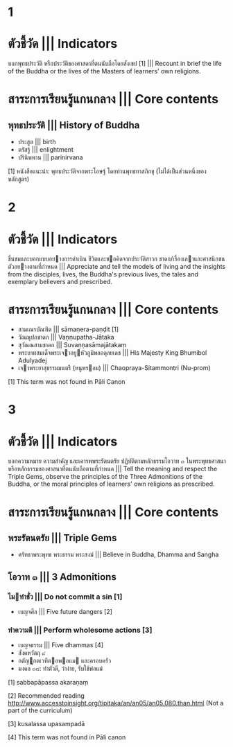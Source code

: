 1
===

# ตัวชี้วัด ||| Indicators

บอกพุทธประวัติ หรือประวัติของศาสดาที่ตนนับถือโดยสังเขป [1] ||| Recount in brief the life of the Buddha or the lives of the Masters of learners' own religions. 

# สาระการเรียนรู้แกนกลาง ||| Core contents
## พุทธประวัติ ||| History of Buddha
* ประสูต ||| birth
* ตรัสรู้ ||| enlightment
* ปรินิพพาน ||| parinirvana

[1] หนังสือแนะนำ: พุทธประวัติจากพระโอษฐ์ โดยท่านพุทธทาสภิกขุ (ไม่ได้เป็นส่วนหนึ่งของหลักสูตร)

2
===

# ตัวชี้วัด ||| Indicators

ชื่นชมและบอกแบบอยางการดําเนิน ชีวิตและขอคิดจากประวัติสาวก ชาดก/เรื่องเลาและศาสนิกชนตัวอยางตามที่กําหนด ||| Appreciate and tell the models of living and the insights from the disciples, lives, the Buddha's previous lives, the tales and exemplary believers and prescribed.

# สาระการเรียนรู้แกนกลาง ||| Core contents
* สามเณรบัณฑิต ||| sāmaṇera-paṇḍit [1]
* วัณณุปถชาดก ||| Vaṇṇupatha-Jātaka
* สุวัณณสามชาดก ||| Suvaṇṇasāmajātakaṃ
* พระบาทสมเด็จพระเจาอยูหัวภูมิพลอดุลยเดช ||| His Majesty King Bhumibol Adulyadej
* เจาพระยาสุธรรมมนตรี (หนูพรอม) ||| Chaopraya-Sitammontri (Nu-prom)

[1] This term was not found in Pāli Canon

3
===

# ตัวชี้วัด ||| Indicators
บอกความหมาย ความสําคัญ และเคารพพระรัตนตรัย ปฏิบัติตามหลักธรรมโอวาท ๓ ในพระพุทธศาสนา หรือหลักธรรมของศาสนาที่ตนนับถือตามที่กำหนด ||| Tell the meaning and respect the Triple Gems, observe the principles of the Three Admonitions of the Buddha, or the moral principles of learners' own religions as prescribed.

# สาระการเรียนรู้แกนกลาง ||| Core contents

## พระรัตนตรัย ||| Triple Gems

* ศรัทธาพระพุทธ พระธรรม พระสงฆ์ ||| Believe in Buddha, Dhamma and Sangha

## โอวาท ๓ ||| 3 Admonitions

### ไมทําชั่ว ||| Do not commit a sin [1]

* เบญจศีล ||| Five future dangers [2]

### ทําความดี ||| Perform wholesome actions [3]

* เบญจธรรม ||| Five dhammas [4]
* สังคหวัตถุ ๔
* กตัญูกตเวทีตอพอแม และครอบครัว
* มงคล ๓๘: ทําตัวดี, ว่าง่าย, รับใช้พ่อแม่

[1] sabbapāpassa akaraṇaṃ

[2] Recommended reading http://www.accesstoinsight.org/tipitaka/an/an05/an05.080.than.html (Not a part of the curriculum)

[3] kusalassa upasampadā

[4] This term was not found in Pāli canon